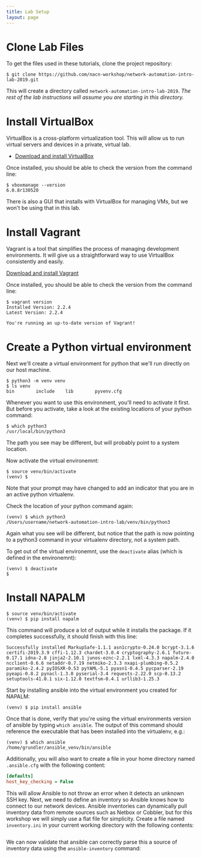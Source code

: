 ```yaml
---
title: Lab Setup
layout: page
---
```


# Clone Lab Files

To get the files used in these tutorials, clone the project repository:

```terminal
$ git clone https://github.com/nacn-workshop/network-automation-intro-lab-2019.git
```

This will create a directory called `network-automation-intro-lab-2019`. *The rest of the lab instructions will assume you are starting in this directory.*

# Install VirtualBox

VirtualBox is a cross-platform virtualization tool. This will allow us to run virtual servers and devices in a private, virtual lab.

- [Download and install VirtualBox](https://www.virtualbox.org/)

Once installed, you should be able to check the version from the command line:

```terminal
$ vboxmanage --version
6.0.8r130520
```

There is also a GUI that installs with VirtualBox for managing VMs, but we won't be using that in this lab.

<!-- TODO: Add link to VirtualBox documentation -->

# Install Vagrant

Vagrant is a tool that simplifies the process of managing development environments. It will give us a straightforward way to use VirtualBox consistently and easily.

[Download and install Vagrant](https://www.vagrantup.com/downloads.html)

Once installed, you should be able to check the version from the command line:

```terminal
$ vagrant version
Installed Version: 2.2.4
Latest Version: 2.2.4

You're running an up-to-date version of Vagrant!
```

<!-- TODO: Add link to Vagrant documentation -->

# Create a Python virtual environment

Next we'll create a virtual environment for python that we'll run directly on our host machine.

```terminal
$ python3 -m venv venv
$ ls venv
bin        include    lib        pyvenv.cfg
```

Whenever you want to use this environment, you'll need to activate it first. But before you activate, take a look at the existing locations of your python command:

```terminal
$ which python3
/usr/local/bin/python3
```

The path you see may be different, but will probably point to a system location.

Now activate the virtual environemnt:


```terminal
$ source venv/bin/activate
(venv) $
```

Note that your prompt may have changed to add an indicator that you are in an active python virtualenv.

Check the location of your python command again:

```terminal
(venv) $ which python3
/Users/username/network-automation-intro-lab/venv/bin/python3
```

Again what you see will be different, but notice that the path is now pointing to a python3 command in your virtualenv directory, not a system path.

To get out of the virtual environemnt, use the `deactivate` alias (which is defined in the environemnt):

```terminal
(venv) $ deactivate
$
```

# Install NAPALM

```terminal
$ source venv/bin/activate
(venv) $ pip install napalm
```

This command will produce a lot of output while it installs the package. If it completes successfully, it should finish with this line:

```terminal
Successfully installed MarkupSafe-1.1.1 asn1crypto-0.24.0 bcrypt-3.1.6 certifi-2019.3.9 cffi-1.12.3 chardet-3.0.4 cryptography-2.6.1 future-0.17.1 idna-2.8 jinja2-2.10.1 junos-eznc-2.2.1 lxml-4.3.3 napalm-2.4.0 ncclient-0.6.6 netaddr-0.7.19 netmiko-2.3.3 nxapi-plumbing-0.5.2 paramiko-2.4.2 pyIOSXR-0.53 pyYAML-5.1 pyasn1-0.4.5 pycparser-2.19 pyeapi-0.8.2 pynacl-1.3.0 pyserial-3.4 requests-2.22.0 scp-0.13.2 setuptools-41.0.1 six-1.12.0 textfsm-0.4.1 urllib3-1.25.3
```

Start by installing ansible into the virtual environment you created for NAPALM:

```terminal
(venv) $ pip install ansible
```

Once that is done, verify that you're using the virtual environments version of
ansible by typing `which ansible`.  The output of this command should reference
the executable that has been installed into the virtualenv, e.g.:

```terminal
(venv) $ which ansible
/home/grundler/ansible_venv/bin/ansible
```

Additionally, you will also want to create a file in your home directory named
`.ansible.cfg` with the following content:

```ini
[defaults]
host_key_checking = False
```

This will allow Ansible to not throw an error when it detects an unknown SSH
key.  Next, we need to define an inventory so Ansible knows how to connect to
our network devices.  Ansible inventories can dynamically pull inventory data
from remote sources such as Netbox or Cobbler, but for this workshop we will
simply use a flat file for simplicity.  Create a file named `inventory.ini` in
your current working directory with the following contents:

```ini
```

We can now validate that ansible can correctly parse this a source of inventory
data using the `ansible-inventory` command:

```terminal
```

<!-- TODO: Add link to virtualenv documentation -->
